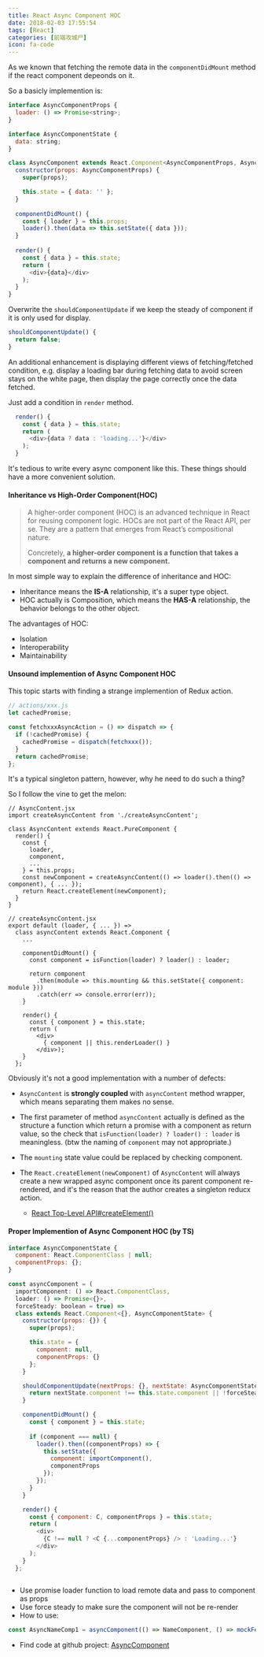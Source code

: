 ```yaml
---
title: React Async Component HOC
date: 2018-02-03 17:55:54
tags: [React]
categories: [前端攻城尸]
icon: fa-code
---
```


As we known that fetching the remote data in the `componentDidMount` method if the react component depeonds on it.

So a basicly implemention is:

````javascript
interface AsyncComponentProps {
  loader: () => Promise<string>;
}

interface AsyncComponentState {
  data: string;
}

class AsyncComponent extends React.Component<AsyncComponentProps, AsyncComponentState> {
  constructor(props: AsyncComponentProps) {
    super(props);

    this.state = { data: '' };
  }
  
  componentDidMount() {
  	const { loader } = this.props;
    loader().then(data => this.setState({ data }));
  }
  
  render() {
    const { data } = this.state;
    return (
      <div>{data}</div>
    );
  }
}
````

Overwrite the `shouldComponentUpdate` if we keep the steady of component if it is only used for display.

````javascript
shouldComponentUpdate() {
  return false;
}
````

An additional enhancement is displaying different views of fetching/fetched condition, e.g. display a loading bar during fetching data to avoid screen stays on the white page, then display the page correctly once the data fetched. 

Just add a condition in `render` method.

```` javascript
  render() {
    const { data } = this.state;
    return (
      <div>{data ? data : 'loading...'}</div>
    );
  }
````

It's tedious to write every async component like this. These things should have a more convenient solution.

#### Inheritance vs High-Order Component(HOC)

> A higher-order component (HOC) is an advanced technique in React for reusing component logic. HOCs are not part of the React API, per se. They are a pattern that emerges from React’s compositional nature. 
>
> Concretely, **a higher-order component is a function that takes a component and returns a new component.**

In most simple way to explain the difference of inheritance and HOC:

- Inheritance means the **IS-A** relationship, it's a super type object.
- HOC actually is Composition, which means the **HAS-A** relationship, the behavior belongs to the other object.

The advantages of HOC:

- Isolation
- Interoperability
- Maintainability

#### Unsound implemention of Async Component HOC

This topic starts with finding a strange implemention of Redux action.

```` javascript
// actions/xxx.js
let cachedPromise;

const fetchxxxAsyncAction = () => dispatch => {
  if (!cachedPromise) {
    cachedPromise = dispatch(fetchxxx());
  }
  return cachedPromise;
};
````

It's a typical singleton pattern, however, why he need to do such a thing?

So I follow the vine to get the melon:

```` javascipt
// AsyncContent.jsx
import createAsyncContent from './createAsyncContent';

class AsyncContent extends React.PureComponent {
  render() {
    const {
      loader,
      component,
      ...
    } = this.props;
    const newComponent = createAsyncContent(() => loader().then(() => component), { ... });
    return React.createElement(newComponent);
  }
}

// createAsyncContent.jsx
export default (loader, { ... }) =>
  class asyncContent extends React.Component {
    ...
    
    componentDidMount() {
      const component = isFunction(loader) ? loader() : loader;
      
      return component
        .then(module => this.mounting && this.setState({ component: module }))
        .catch(err => console.error(err));
    }
    
    render() {
      const { component } = this.state;
      return (
        <div>
          { component || this.renderLoader() }
        </div>);
    }
  };

````
Obviously it's not a good implementation with a number of defects:

- `AsyncContent` is **strongly coupled** with `asyncContent` method wrapper, which means separating them makes no sense.
- The first parameter of method `asyncContent` actually is defined as the structure a function which return a promise with a component as return value, so the check that `isFunction(loader) ? loader() : loader` is meaningless. (btw the naming of `component` may not appropriate.)
- The `mounting` state value could be replaced by checking component.
- The `React.createElement(newComponent)` of `AsyncContent` will always create a new wrapped async component once its parent component re-rendered, and it's the reason that the author creates a singleton reducx action.

    - [React Top-Level API#createElement()](https://reactjs.org/docs/react-api.html#createelement)

#### Proper Implemention of Async Component HOC (by TS)

```` javascript
interface AsyncComponentState {
  component: React.ComponentClass | null;
  componentProps: {};
}

const asyncComponent = (
  importComponent: () => React.ComponentClass,
  loader: () => Promise<{}>,
  forceSteady: boolean = true) =>
  class extends React.Component<{}, AsyncComponentState> {
    constructor(props: {}) {
      super(props);

      this.state = {
        component: null,
        componentProps: {}
      };
    }

    shouldComponentUpdate(nextProps: {}, nextState: AsyncComponentState) {
      return nextState.component !== this.state.component || !forceSteady;
    }

    componentDidMount() {
      const { component } = this.state;
      
      if (component === null) {
        loader().then((componentProps) => {
          this.setState({
            component: importComponent(),
            componentProps
          });
        });
      }
    }

    render() {
      const { component: C, componentProps } = this.state;
      return (
        <div>
          {C !== null ? <C {...componentProps} /> : 'Loading...'}
        </div>
      );
    }
  };
  
````
- Use promise loader function to load remote data and pass to component as props
- Use force steady to make sure the component will not be re-render
- How to use:

```` javascript
const AsyncNameComp1 = asyncComponent(() => NameComponent, () => mockFetch());
````

- Find code at github project: [AsyncComponent](https://github.com/Acgsior/AcgsiorSamples/tree/master/src/AsyncComponent)
